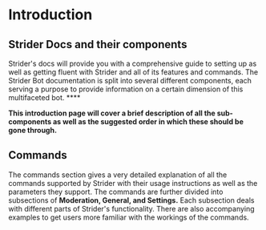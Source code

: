 # Introduction

## Strider Docs and their components

Strider's docs will provide you with a comprehensive guide to setting up as well as getting fluent with Strider and all of its features and commands. The Strider Bot documentation is split into several different components, each serving a purpose to provide information on a certain dimension of this multifaceted bot. ****

**This introduction page will cover a brief description of all the sub-components as well as the suggested order in which these should be gone through.**

## Commands

The commands section gives a very detailed explanation of all the commands supported by Strider with their usage instructions as well as the parameters they support. The commands are further divided into subsections of **Moderation, General, and Settings.** Each subsection deals with different parts of Strider's functionality. There are also accompanying examples to get users more familiar with the workings of the commands.

